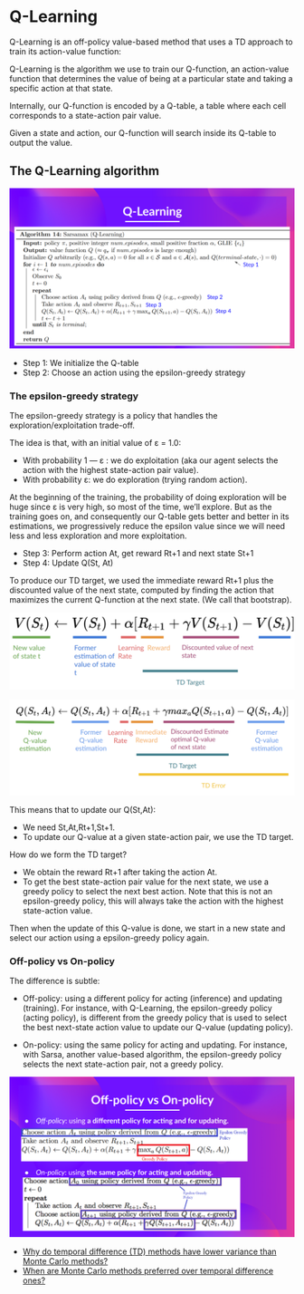 # Q-Learning

Q-Learning is an off-policy value-based method that uses a TD approach to train its action-value function:

Q-Learning is the algorithm we use to train our Q-function, an action-value function that determines the value of being at a particular state and taking a specific action at that state.

Internally, our Q-function is encoded by a Q-table, a table where each cell corresponds to a state-action pair value.

Given a state and action, our Q-function will search inside its Q-table to output the value.

## The Q-Learning algorithm

![q-learning](pictures/hugging-009.jpg)

- Step 1: We initialize the Q-table
- Step 2: Choose an action using the epsilon-greedy strategy

### The epsilon-greedy strategy

The epsilon-greedy strategy is a policy that handles the exploration/exploitation trade-off.

The idea is that, with an initial value of ɛ = 1.0:

- With probability 1 — ɛ : we do exploitation (aka our agent selects the action with the highest state-action pair value).
- With probability ɛ: we do exploration (trying random action).

At the beginning of the training, the probability of doing exploration will be huge since ɛ is very high, so most of the time, we’ll explore. But as the training goes on, and consequently our Q-table gets better and better in its estimations, we progressively reduce the epsilon value since we will need less and less exploration and more exploitation.

- Step 3: Perform action At, get reward Rt+1 and next state St+1
- Step 4: Update Q(St, At)

To produce our TD target, we used the immediate reward Rt+1 plus the discounted value of the next state, computed by finding the action that maximizes the current Q-function at the next state. (We call that bootstrap).

![value](pictures/hugging-010.jpg)

![q-value](pictures/hugging-011.jpg)

This means that to update our Q(St,At): 

- We need St,At,Rt+1,St+1.
- To update our Q-value at a given state-action pair, we use the TD target.
  
How do we form the TD target?

- We obtain the reward Rt+1  after taking the action At.
- To get the best state-action pair value for the next state, we use a greedy policy to select the next best action. Note that this is not an epsilon-greedy policy, this will always take the action with the highest state-action value.
  
Then when the update of this Q-value is done, we start in a new state and select our action using a epsilon-greedy policy again.

### Off-policy vs On-policy

The difference is subtle:

- Off-policy: using a different policy for acting (inference) and updating (training).
For instance, with Q-Learning, the epsilon-greedy policy (acting policy), is different from the greedy policy that is used to select the best next-state action value to update our Q-value (updating policy).

- On-policy: using the same policy for acting and updating.
For instance, with Sarsa, another value-based algorithm, the epsilon-greedy policy selects the next state-action pair, not a greedy policy.

![off-on-policy](pictures/hugging-012.jpg)


- [Why do temporal difference (TD) methods have lower variance than Monte Carlo methods?](https://stats.stackexchange.com/questions/355820/why-do-temporal-difference-td-methods-have-lower-variance-than-monte-carlo-met)
- [When are Monte Carlo methods preferred over temporal difference ones?](https://stats.stackexchange.com/questions/336974/when-are-monte-carlo-methods-preferred-over-temporal-difference-ones)

